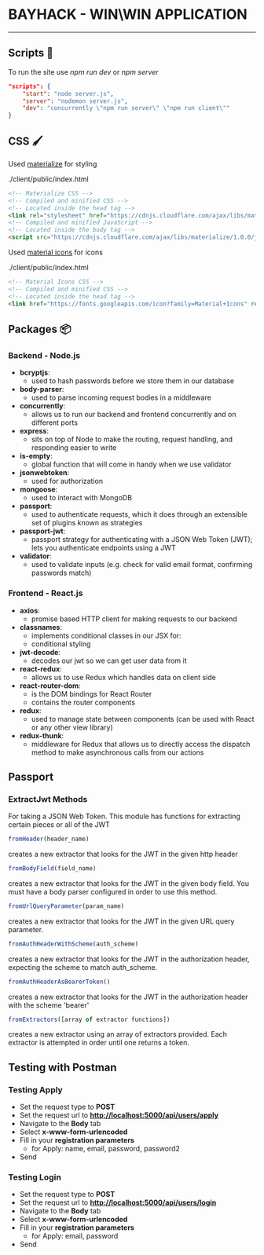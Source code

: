 # BAYHACK - WIN\WIN APPLICATION

---

## Scripts 📖

To run the site use *npm run dev* or *npm server*

```json
"scripts": {
    "start": "node server.js",
    "server": "nodemon server.js",
    "dev": "concurrently \"npm run server\" \"npm run client\""
}
```

## CSS 🖌

Used [materialize](https://materializecss.com/) for styling

./client/public/index.html

```html
<!-- Materialize CSS -->
<!-- Compiled and minified CSS -->
<!-- Located inside the head tag -->
<link rel="stylesheet" href="https://cdnjs.cloudflare.com/ajax/libs/materialize/1.0.0/css/materialize.min.css">
<!-- Compiled and minified JavaScript -->
<!-- Located inside the body tag -->
<script src="https://cdnjs.cloudflare.com/ajax/libs/materialize/1.0.0/js/materialize.min.js"></script>
```

Used [material icons](https://material.io/resources/icons/?style=baseline) for icons

./client/public/index.html

```html
<!-- Material Icons CSS -->
<!-- Compiled and minified CSS -->
<!-- Located inside the head tag -->
<link href="https://fonts.googleapis.com/icon?family=Material+Icons" rel="stylesheet">
```

## Packages 📦

### Backend - Node.js

* **bcryptjs**:
  * used to hash passwords before we store them in our database
* **body-parser**:
  * used to parse incoming request bodies in a middleware
* **concurrently**:
  * allows us to run our backend and frontend concurrently and on different ports
* **express**:
  * sits on top of Node to make the routing, request handling, and responding easier to write
* **is-empty**:
  * global function that will come in handy when we use validator
* **jsonwebtoken**:
  * used for authorization
* **mongoose**:
  * used to interact with MongoDB
* **passport**:
  * used to authenticate requests, which it does through an extensible set of plugins known as strategies
* **passport-jwt**:
  * passport strategy for authenticating with a JSON Web Token (JWT); lets you authenticate endpoints using a JWT
* **validator**:
  * used to validate inputs (e.g. check for valid email format, confirming passwords match)

### Frontend - React.js

* **axios**:
  * promise based HTTP client for making requests to our backend
* **classnames**:
  * implements conditional classes in our JSX for:
  * conditional styling
* **jwt-decode**:
  * decodes our jwt so we can get user data from it
* **react-redux**:
  * allows us to use Redux which handles data on client side
* **react-router-dom**:
  * is the DOM bindings for React Router
  * contains the router components
* **redux**:
  * used to manage state between components (can be used with React or any other view library)
* **redux-thunk**:
  * middleware for Redux that allows us to directly access the dispatch method to make asynchronous calls from our actions

## Passport

### ExtractJwt Methods

For taking a JSON Web Token. This module has functions for extracting certain pieces or all of the JWT

```js
fromHeader(header_name)
```

creates a new extractor that looks for the JWT in the given http header

```js
fromBodyField(field_name)
```

creates a new extractor that looks for the JWT in the given body field. You must have a body parser configured in order to use this method.

```js
fromUrlQueryParameter(param_name)
```

creates a new extractor that looks for the JWT in the given URL query parameter.

```js
fromAuthHeaderWithScheme(auth_scheme)
```

creates a new extractor that looks for the JWT in the authorization header, expecting the scheme to match auth_scheme.

```js
fromAuthHeaderAsBearerToken()
```

creates a new extractor that looks for the JWT in the authorization header with the scheme 'bearer'

```js
fromExtractors([array of extractor functions])
```

creates a new extractor using an array of extractors provided. Each extractor is attempted in order until one returns a token.

## Testing with Postman

### Testing Apply

* Set the request type to **POST**
* Set the request url to **<http://localhost:5000/api/users/apply>**
* Navigate to the **Body** tab
* Select **x-www-form-urlencoded**
* Fill in your **registration parameters**
  * for Apply: name, email, password, password2
* Send

### Testing Login

* Set the request type to **POST**
* Set the request url to **<http://localhost:5000/api/users/login>**
* Navigate to the **Body** tab
* Select **x-www-form-urlencoded**
* Fill in your **registration parameters**
  * for Apply: email, password
* Send
